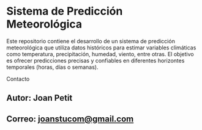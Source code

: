 # Sistema de Predicción Meteorológica
Este repositorio contiene el desarrollo de un sistema de predicción meteorológica que utiliza datos históricos para estimar variables climáticas como temperatura, precipitación, humedad, viento, entre otras. El objetivo es ofrecer predicciones precisas y confiables en diferentes horizontes temporales (horas, días o semanas).



Contacto
## Autor: Joan Petit
## Correo: joanstucom@gmail.com
